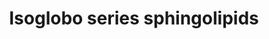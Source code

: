 ---
annotations:
- id: PW:0000197
  parent: classic metabolic pathway
  type: Pathway Ontology
  value: sphingolipid metabolic pathway
authors:
- Conroy lipids
- Egonw
- Andra
description: Isoglobo pathway in its entirety from SPhingomap  Solid conversion arrows
  are documented according to Sphingomap.  Dotted conversions are hypothetical, either
  not occurring or undocumented (Sphingomap details all possible permutations of a
  pathway to the final glycolipid) Numbers are the sphingomap IDs, to be converted.
  Metabolites coloured red are not yet in LIPIDMAPS  Metabolites with a dotted box
  are hypothetical. These may or may not exist on the pathway to the final product
  as several different routes could occur.
last-edited: 2023-02-27
organisms:
- Homo sapiens
redirect_from:
- /index.php/Pathway:WP5311
- /instance/WP5311
- /instance/WP5311_r125550
revision: r125550
schema-jsonld:
- '@context': https://schema.org/
  '@id': https://wikipathways.github.io/pathways/WP5311.html
  '@type': Dataset
  creator:
    '@type': Organization
    name: WikiPathways
  description: Isoglobo pathway in its entirety from SPhingomap  Solid conversion
    arrows are documented according to Sphingomap.  Dotted conversions are hypothetical,
    either not occurring or undocumented (Sphingomap details all possible permutations
    of a pathway to the final glycolipid) Numbers are the sphingomap IDs, to be converted.
    Metabolites coloured red are not yet in LIPIDMAPS  Metabolites with a dotted box
    are hypothetical. These may or may not exist on the pathway to the final product
    as several different routes could occur.
  keywords:
  - '365'
  - '371'
  - '372'
  - '373'
  - '374'
  - '375'
  - '376'
  - '377'
  - '378'
  - '379'
  - '380'
  - '381'
  - '382'
  - '383'
  - '384'
  - '385'
  - '392'
  - '393'
  - '394'
  - '395'
  - '396'
  - '397'
  - '399'
  - '400'
  - '401'
  - '411'
  - '415'
  - '416'
  - '418'
  - '419'
  - '420'
  - '421'
  - '422'
  - '423'
  - '424'
  - '425'
  - '426'
  - '427'
  - '429'
  - '430'
  - '434'
  - Cytolipin R
  - Forssman-like iGb4
  - iGB3
  - iGB5
  license: CC0
  name: Isoglobo series sphingolipids
seo: CreativeWork
title: Isoglobo series sphingolipids
wpid: WP5311
---